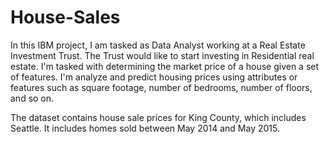 # House-Sales

In this IBM project, I am tasked as Data Analyst working at a Real Estate Investment Trust. The Trust would like to start investing in Residential real estate. I'm tasked with determining the market price of a house given a set of features. I'm analyze and predict housing prices using attributes or features such as square footage, number of bedrooms, number of floors, and so on.

The dataset contains house sale prices for King County, which includes Seattle. It includes homes sold between May 2014 and May 2015. 
